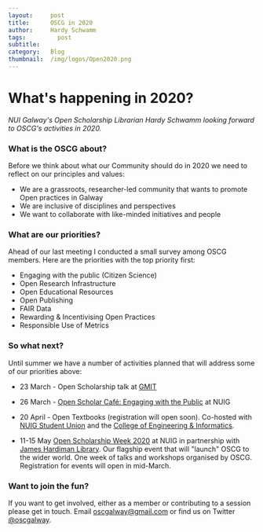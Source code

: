 ```yaml
---
layout:     post
title:      OSCG in 2020
author:     Hardy Schwamm
tags: 		  post
subtitle:  	
category:   Blog
thumbnail:  /img/logos/Open2020.png
---
```


# What's happening in 2020?
*NUI Galway's Open Scholarship Librarian Hardy Schwamm looking forward to OSCG's activities in 2020.*

### What is the OSCG about?
Before we think about what our Community should do in 2020 we need to reflect on our principles and values:

- We are a grassroots, researcher-led community that wants to promote Open practices in Galway
- We are inclusive of disciplines and perspectives
- We want to collaborate with like-minded initiatives and people

### What are our priorities? 
Ahead of our last meeting I conducted a small survey among OSCG members. Here are the priorities with the top priority first:

- Engaging with the public (Citizen Science)
- Open Research Infrastructure
- Open Educational Resources
- Open Publishing
- FAIR Data
- Rewarding & Incentivising Open Practices
- Responsible Use of Metrics

### So what next?
Until summer we have a number of activities planned that will address some of our priorities above:

- 23 March - Open Scholarship talk at [GMIT](https://www.gmit.ie/)

- 26 March - [Open Scholar Café: Engaging with the Public](https://www.eventbrite.ie/e/open-scholarship-cafe-engaging-with-the-public-tickets-93494006089) at NUIG

- 20 April - Open Textbooks (registration will open soon). Co-hosted with [NUIG Student Union](https://su.nuigalway.ie/) and the [College of Engineering & Informatics](http://www.nuigalway.ie/engineering-informatics/).

- 11-15 May [Open Scholarship Week 2020](http://www.nuigalway.ie/osw/) at NUIG in partnership with [James Hardiman Library](https://library.nuigalway.ie/). Our flagship event that will "launch" OSCG to the wider world. One week of talks and workshops organised by OSCG. Registration for events will open in mid-March.

  

### Want to join the fun?
If you want to get involved, either as a member or contributing to a session please get in touch. Email oscgalway@gmail.com or find us on Twitter [@oscgalway](https://twitter.com/OSCGalway).